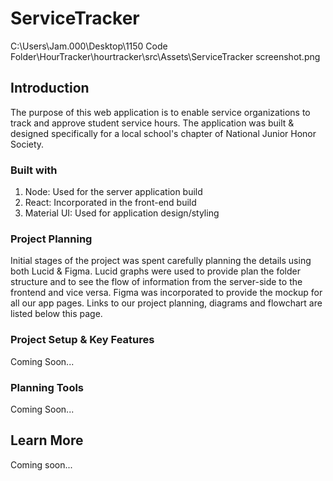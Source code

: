 # ServiceTracker
C:\Users\Jam.000\Desktop\1150 Code Folder\HourTracker\hourtracker\src\Assets\ServiceTracker screenshot.png

## Introduction

The purpose of this web application is to enable service organizations to track and approve student service hours. The application was built & designed specifically for a local school's chapter of National Junior Honor Society. 

### Built with

1. Node: Used for the server application build
2. React: Incorporated in the front-end build
3. Material UI: Used for application design/styling

### Project Planning

Initial stages of the project was spent carefully planning the details using both Lucid & Figma. Lucid graphs were used to provide plan the folder structure and to see the flow of information from the server-side to the frontend and vice versa. Figma was incorporated to provide the mockup for all our app pages. Links to our project planning, diagrams and flowchart are listed below this page.

### Project Setup & Key Features

Coming Soon... 

### Planning Tools

Coming Soon... 

## Learn More

Coming soon...
